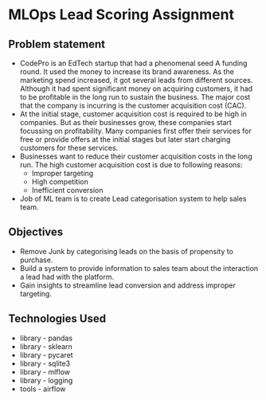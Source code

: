 # MLOps Lead Scoring Assignment

## Problem statement
- CodePro is an EdTech startup that had a phenomenal seed A funding round. It used the money to increase its brand awareness. As the marketing spend increased, it got several leads from different sources. Although it had spent significant money on acquiring customers, it had to be profitable in the long run to sustain the business. The major cost that the company is incurring is the customer acquisition cost (CAC).
- At the initial stage, customer acquisition cost is required to be high in companies. But as their businesses grow, these companies start focussing on profitability. Many companies first offer their services for free or provide offers at the initial stages but later start charging customers for these services.
- Businesses want to reduce their customer acquisition costs in the long run. The high customer acquisition cost is due to following reasons:
    * Improper targeting
	* High competition
	* Inefficient conversion
- Job of ML team is to create Lead categorisation system to help sales team.


## Objectives
- Remove Junk by categorising leads on the basis of propensity to purchase.
- Build a system to provide information to sales team about the interaction a lead had with the platform.
- Gain insights to streamline lead conversion and address improper targeting.


## Technologies Used
- library - pandas
- library - sklearn
- library - pycaret
- library - sqlite3
- library - mlflow
- library - logging
- tools - airflow